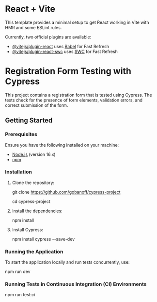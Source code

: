 # React + Vite

This template provides a minimal setup to get React working in Vite with HMR and some ESLint rules.

Currently, two official plugins are available:

- [@vitejs/plugin-react](https://github.com/vitejs/vite-plugin-react/blob/main/packages/plugin-react/README.md) uses [Babel](https://babeljs.io/) for Fast Refresh
- [@vitejs/plugin-react-swc](https://github.com/vitejs/vite-plugin-react-swc) uses [SWC](https://swc.rs/) for Fast Refresh



# Registration Form Testing with Cypress

This project contains a registration form that is tested using Cypress. The tests check for the presence of form elements, validation errors, and correct submission of the form.

## Getting Started

### Prerequisites

Ensure you have the following installed on your machine:

- [Node.js](https://nodejs.org/) (version 16.x)
- [npm](https://www.npmjs.com/)

### Installation

1. Clone the repository:

   
    git clone https://github.com/gobanoff/cypress-project

    cd cypress-project
   

2. Install the dependencies:

   
    npm install
   

3. Install Cypress:

    
    npm install cypress --save-dev
   

### Running the Application

To start the application locally and run tests concurrently, use:

npm run dev

### Running Tests in Continuous Integration (CI) Environments

npm run test:ci